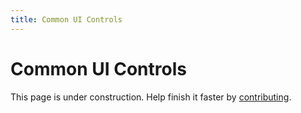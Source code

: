 ```yaml
---
title: Common UI Controls
---
```


# Common UI Controls

This page is under construction. Help finish it faster by [contributing](https://github.com/Fluffyalien1422/bedrock-energistics-core/blob/main/CONTRIBUTING.md).
